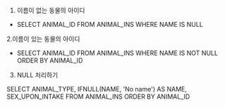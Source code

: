 1. 이름이 없는 동물의 아이디

- SELECT ANIMAL_ID FROM ANIMAL_INS WHERE NAME IS NULL

2.이름이 있는 동물의 아이디

- SELECT ANIMAL_ID FROM ANIMAL_INS WHERE NAME IS NOT NULL ORDER BY ANIMAL_ID

3. NULL 처리하기

SELECT ANIMAL_TYPE, IFNULL(NAME, 'No name') AS NAME, SEX_UPON_INTAKE FROM ANIMAL_INS ORDER BY ANIMAL_ID